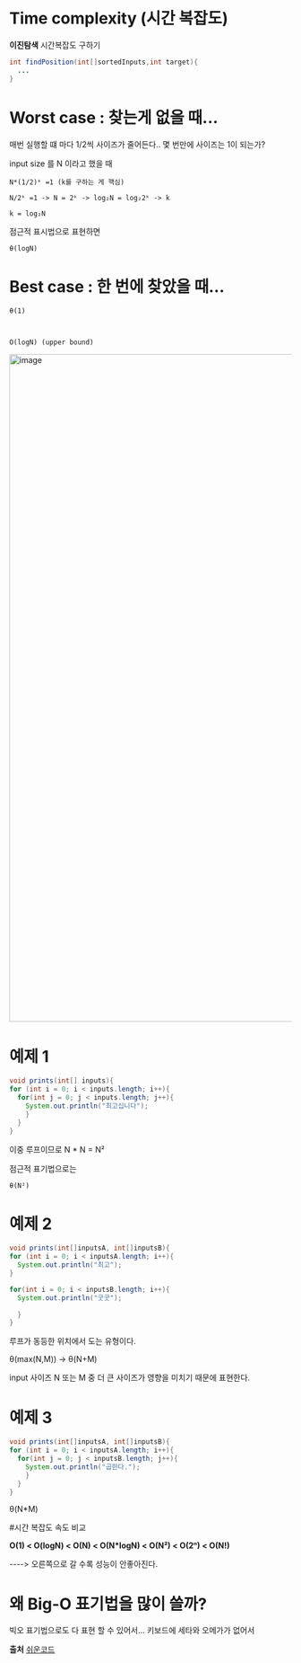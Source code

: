 # **Time complexity** (시간 복잡도)

 **이진탐색** 시간복잡도 구하기 
 
```java 
int findPosition(int[]sortedInputs,int target){
  ...
}
```

# Worst case : 찾는게 없을 때...

매번 실행할 떄 마다 1/2씩 사이즈가 줄어든다.. 몇 번만에 사이즈는 1이 되는가?

input size 를 N 이라고 했을 때 

    N*(1/2)ᵏ =1 (k를 구하는 게 핵심)
    
    N/2ᵏ =1 -> N = 2ᵏ -> log₂N = log₂2ᵏ -> k 
  
    k = log₂N
    
점근적 표시법으로 표현하면 
    
    θ(logN)
    


# Best case : 한 번에 찾았을 때...
  
    θ(1)

    
    
    O(logN) (upper bound)


<img width="1189" alt="image" src="https://user-images.githubusercontent.com/76646494/184900277-af36e49d-a144-48b5-bea3-ef998f25bfc9.png">



# 예제 1
```java 
void prints(int[] inputs){
for (int i = 0; i < inputs.length; i++){
  for(int j = 0; j < inputs.length; j++){
    System.out.println("최고십니다");
    }
  }
}
```

이중 루프이므로 N * N = N²

점근적 표기법으로는 

    θ(N²)


# 예제 2 

```java 
void prints(int[]inputsA, int[]inputsB){
for (int i = 0; i < inputsA.length; i++){
  System.out.println("최고");
}

for(int i = 0; i < inputsB.length; i++){
  System.out.println("굿굿");
   
  }
}
```

루프가 동등한 위치에서 도는 유형이다.

   θ(max(N,M)) -> θ(N+M)

input 사이즈 N 또는 M 중 더 큰 사이즈가 영향을 미치기 때문에  표현한다.


# 예제 3
```java 
void prints(int[]inputsA, int[]inputsB){
for (int i = 0; i < inputsA.length; i++){
  for(int j = 0; j < inputsB.length; j++){
    System.out.println("곱한다.");
    }
  }
}
```

  θ(N*M)  
  
  #시간 복잡도 속도 비교
  
 **O(1) < O(logN) < O(N) < O(N*logN) < O(N²) < O(2ⁿ) < O(N!)**


 ----> 오른쪽으로 갈 수록 성능이 안좋아진다.



# 왜 Big-O 표기법을 많이 쓸까?

빅오 표기법으로도 다 표현 할 수 있어서...
키보드에 세타와 오메가가 없어서 



**출처** [쉬운코드](https://www.youtube.com/watch?v=tTFoClBZutw)
